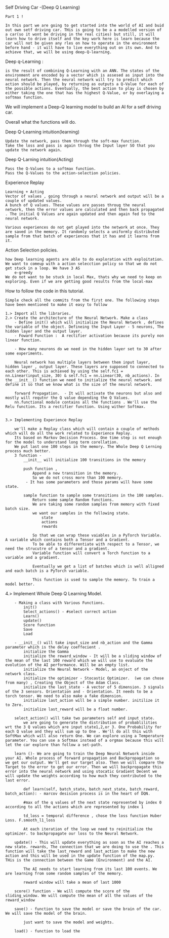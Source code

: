 
Self Driving Car -(Deep Q Learning)

	Part 1 !

	In this part we are going to get started into the world of AI and buid out own setf driving car. THis is going to be a a modelled version of a car(so it wont be driving in the real cities) but still, it will learn how to drive itself and the key work here is learn because the car will not be given any rles on how to operate in the environment before hand - it will have to live everything out on its own. And to achieve that, we will be using deep-Q-learning. 

Deep q-Learning  :

	is the result of combining Q-Learning with an ANN. The states of the environment are encoded by a vector which is assesed as input into the neural network. Then the neural network will try to predict which action should be played, by returning as outputs a Q-Value for each of the possible actions. Eventually, the best action to play is chosen by either taking the one that has the highest Q-Value, or by overlaying a softmax function. 

We will implement a Deep-Q learning model to build an AI for a self driving car. 

Overall what the functions will do.

Deep Q-Learning intuition(learning)

	Update the network, pass them through the soft-max function.
	Take the loss and pass is again throug the Input layer SO that you update the network again.

Deep Q-Larning intuition(Acting)

	Pass the Q-Values to a softmax function. 
	Pass the Q-Values to the action-selection policies. 

Experience Replay

	Learning + Acting
	Vector of values , going through a neural network and output will be a couple of updated values. 
	A bunch of Q values. These values are passes throug the neural network, then the error values are calculated and then back propagated . The initial Q Values are again updated and then again fed to the neural network. 

	Various experiences do not get played into the network at once. They are saved in the memory. It randomly selects a uniformly distributed sample from that batch of experiences that it has and it learns from it. 


Action Selection policies. 

	how Deep learning agents are able to do exploration with exploitation.
	We want to comeup with a action selecction policy so that we do not get stuck in a loop. We have 3 AS
		e-greedy   
	We do not want to be stuck in local Max, thats why we need to keep on exploring. Even if we are getting good results from the local-max


How to follow the code in this tutorial. 
	
	Simple check all the commits from the first one. The following steps have been mentioned to make it easy to follow

	1.> Import all the libraries.
	2.> Create the architecture of the Neural Network. Make a class 
		- Define init() which will initialize the Neural Network , defines the variable of the object. Defineing the Input Layer - 5 neurons, The hidden layer and the output layer. 
		- Foward Function :  A rectifier activation because its purely non linear function. 

		- How many neurons do we need in the hidden layer set to 30 after some experiments.

		Neural network has multiple layers between them input layer, hidden layer , output layer. These layers are supposed to connected to each other. This is achieved by using the self.fc1 = nn.Linear(input_size, 30) & self.fc1 = nn.Linear(30, nb_actions). In the __init__() function we need to initialize the neural network. and define it so that we know what is the size of the neural network.

		forward Propagation.  - It will activate the neurons but also and mostly will requtnr the Q value depending the Q Values. 
		nn.functional module contains all the functions . We'll use the Relu function. Its a rectifier function. Using wither Softmax. 
   

	3.> Implementing Experience Replay

		we'll make a Replay class which will contain a couple of methods which will do all the work related to Experience Replay. 
		Its based on Markov Decision Process. One time step is not enough for the model to understand long term corellation.
		We put last one 100 steps in the memory. The Whole Deep Q Lerning process much better. 
		3 function - 
			__init__ will initialize 100 transitions in the memory 
			
			push function , 
				Append a new transition in the memory.  
				So we do not cross more than 100 memory.
			 - It has some parameters and those params will have some state. 

			sample function to sample some transitions in the 100 samples. 
				Return some sample Random functions.
				We are taking some random samples from memory with fixed batch size. 
				we want our samples in the following state.
					state
					actions
					rewards

				So that we can wrap these vaiables in a PyTorch Variable. A variable which contains both a Tensor and a Gradient. 
				To be able to differentiate with respect to a Tensor, we need the strucutre of a tensor and a gradient.  
				Variable function will convert a Torch function to a variable and a gradient. 

				Eventually we get a list of batches which is well alligned and each batch is a PyTorch variable. 

				This function is used to sample the memory. To train a model better.

4.> Implement Whole Deep Q Learning Model. 
		
		- Making a class with Various Functions. 
			init()
			Select_actions() - #select correct action
			Learn()
			update()
			Score function
			Save
			Load

		- __init__() will take input_size and nb_action and the Gamma parameter which is the delay coeffecient .
			initialize the Gamma
			initialize the reward_window - It will be a sliding window of the mean of the last 100 reward which we will use to evaluate the evolution of the AI performance. Will be an empty list. 
			initialize the Neural Network - Model, an onject of the network class. 
			initialize the optimizer - Stocastic Optimizer.  (we can chose from many) , Creating the Object of the Adam Class. 
			initialize the last_state - A vector of 5 dimension. 3 signals of the 3 sensors. Orientation and - Orientation. It needs to be a torch tensor. We need to also make a fake dimension. 
			initialize last_action will be a simple number. initilize it to Zero. 
			initialize last_reward will be a float number. 

		select_action() will take two parameters self and input state.
			we are going to generate the distribution of probablilities wrt the 3 Q values which are input state1,2,or 3. One Probability for each Q value and they will sum up to One . We'll do all this with SoftMax which will also return One. We can explore using a Temperature parameter. You can use a Softmax instead of a orgmax because this will let the car explore than follow a set-path. 

		learn ()- We are going to train the Deep Neural Network inside your AI. Whole process of forward propagation and Backpropagation so we get our output. We'll get our target also. Then we will compare the Target to the error to get our error. Then we will backpropagate this error into the neural network and using stocatic Gradient Decent we will update the weights according to how much they contributed to the last error.    

		 	def learn(self, batch_state, batch_next_state, batch_reward, batch_action): - marcov desision process is in the heart of DQN.

		 	#max of the q values of the next state represented by index 0 according to all the actions which are represented by index 1

		 	td_loss = temporal difference , chose the loss function Huber Loss. F.smooth_l1_loss

		 	At each iteration of the loop we need to reinitialize the optimizer. to backpropagate our loss to the Neural Network. 

		update() - This will update everything as soon as the AI reaches a new state. rewards, The connection that we are doing to use the . This function will take the last_reward and last_action to make the new action and this will be used in the update function of the map.py. THis is the connection between the Game (Environment) and the AI.

			The AI needs to start learning from its last 100 events. We are learning from some random samples of the memory. 

			reward window will take a mean of last 1000 

		score() function - We will compute the score of the sliding_window. We will compute the mean of all the values of the reward_window

		save() - function to save the model or save the brain of the car. We will save the model of the brain.

			just want to save the model and weights. 

		load() - function to load the  








